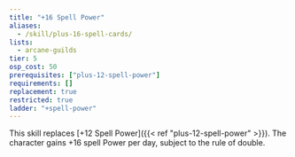 ```yaml
---
title: "+16 Spell Power"
aliases:
  - /skill/plus-16-spell-cards/
lists:
  - arcane-guilds
tier: 5
osp_cost: 50
prerequisites: ["plus-12-spell-power"]
requirements: []
replacement: true
restricted: true
ladder: "+spell-power"
---
```


This skill replaces [+12 Spell Power]({{< ref "plus-12-spell-power" >}}). The character gains +16 spell Power per day, subject to the rule of double.
